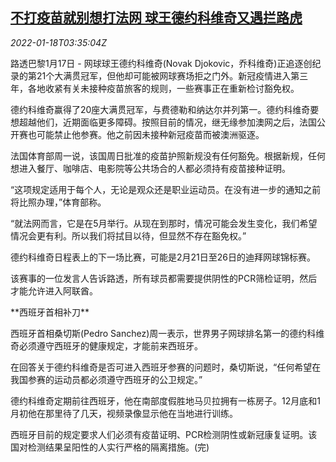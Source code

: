 <!--1642478463000-->
[不打疫苗就别想打法网 球王德约科维奇又遇拦路虎](https://cn.reuters.com/article/france-djokovic-covid19-vaccine-0118-idCNKBS2JS07B)
------

<div><i>2022-01-18T03:35:04Z</i></div><p>路透巴黎1月17日 - 网球球王德约科维奇(Novak Djokovic，乔科维奇)正追逐创纪录的第21个大满贯冠军，但他却可能被网球赛场拒之门外。新冠疫情进入第三年，各地收紧有关未接种疫苗旅客的规则，一些赛事正在重新检讨豁免权。</p><p>德约科维奇赢得了20座大满贯冠军，与费德勒和纳达尔并列第一。德约科维奇要想超越他们，近期面临更多障碍。按照目前的情况，继无缘参加澳网之后，法国公开赛也可能禁止他参赛。他之前因未接种新冠疫苗而被澳洲驱逐。</p><p>法国体育部周一说，该国周日批准的疫苗护照新规没有任何豁免。根据新规，任何想进入餐厅、咖啡店、电影院等公共场合的人都必须持有疫苗接种证明。</p><p>“这项规定适用于每个人，无论是观众还是职业运动员。在没有进一步的通知之前将比照办理，”体育部称。</p><p>“就法网而言，它是在5月举行。从现在到那时，情况可能会发生变化，我们希望情况会更有利。所以我们将拭目以待，但显然不存在豁免权。”</p><p>德约科维奇日程表上的下一场比赛，可能是2月21日至26日的迪拜网球锦标赛。</p><p>该赛事的一位发言人告诉路透，所有球员都需要提供阴性的PCR筛检证明，然后才能允许进入阿联酋。</p><p>**西班牙首相补刀**</p><p>西班牙首相桑切斯(Pedro Sanchez)周一表示，世界男子网球排名第一的德约科维奇必须遵守西班牙的健康规定，才能前来西班牙。</p><p>在回答关于德约科维奇是否可进入西班牙参赛的问题时，桑切斯说，“任何希望在我国参赛的运动员都必须遵守西班牙的公卫规定。”</p><p>德约科维奇定期前往西班牙，他在南部度假胜地马贝拉拥有一栋房子。12月底和1月初他在那里待了几天，视频录像显示他在当地进行训练。</p><p>西班牙目前的规定要求人们必须有疫苗证明、PCR检测阴性或新冠康复证明。该国对检测结果呈阳性的人实行严格的隔离措施。(完)</p>
